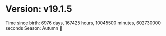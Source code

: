 # Version: v19.1.5
Time since birth: 6976 days, 167425 hours, 10045500 minutes, 602730000 seconds
Season: Autumn 🍁
